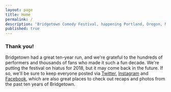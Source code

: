 ```yaml
---
layout: page
title: Home
permalink: /
description: 'Bridgetown Comedy Festival, happening Portland, Oregon, May 4th-7th, 2017!'
published: true
---
```


<h3>Thank you!</h3>

Bridgetown had a great ten-year run, and we're grateful to the hundreds of performers and thousands of fans who made it such a fun decade. We're putting the festival on hiatus for 2018, but it may come back in the future. If so, we'll be sure to keep everyone posted via [Twitter](https://twitter.com/bridgetown), [Instagram](https://www.instagram.com/bridgetowncomedy/) and [Facebook](https://www.facebook.com/bridgetowncomedy/), which are also great places to check out recaps and photos from the past ten years of Bridgetown.
